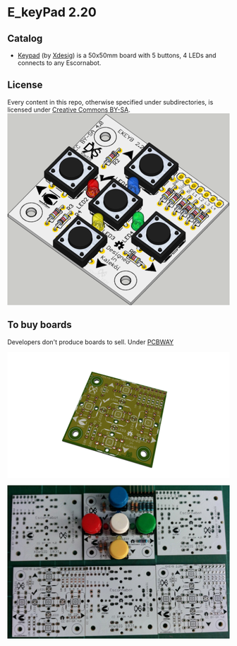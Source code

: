 
# E_keyPad 2.20

## Catalog






- [Keypad][KEY01] (by [Xdesig][XDE01]) is a 50x50mm board with 5 buttons, 4 LEDs and
  connects to any Escornabot.

## License

Every content in this repo, otherwise specified under subdirectories, is
licensed under [Creative Commons BY-SA](LICENSE).
![Top view](E_KEYPAD_2_2.png)


## To buy boards



Developers don't produce boards to sell. Under [PCBWAY]

![Top view](top.png)

![Bottom view](key_pad_foto.jpg)




[KEY01]: Keypad
[PCBWAY]: https://www.pcbway.com/project/shareproject/E_KEYPAD_2_2.html
[XDE01]: https://twitter.com/xdesig
